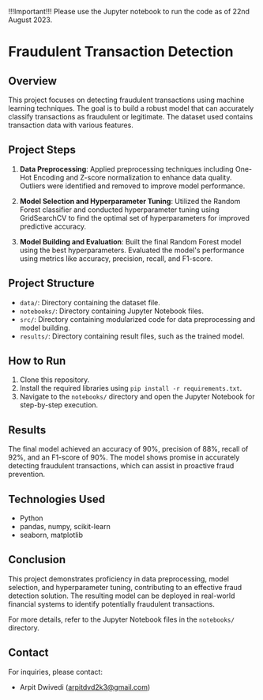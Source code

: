 !!!Important!!! Please use the Jupyter notebook to run the code as of 22nd August 2023.

# Fraudulent Transaction Detection

## Overview
This project focuses on detecting fraudulent transactions using machine learning techniques. The goal is to build a robust model that can accurately classify transactions as fraudulent or legitimate. The dataset used contains transaction data with various features.

## Project Steps

1. **Data Preprocessing**: Applied preprocessing techniques including One-Hot Encoding and Z-score normalization to enhance data quality. Outliers were identified and removed to improve model performance.

2. **Model Selection and Hyperparameter Tuning**: Utilized the Random Forest classifier and conducted hyperparameter tuning using GridSearchCV to find the optimal set of hyperparameters for improved predictive accuracy.

3. **Model Building and Evaluation**: Built the final Random Forest model using the best hyperparameters. Evaluated the model's performance using metrics like accuracy, precision, recall, and F1-score.

## Project Structure

- `data/`: Directory containing the dataset file.
- `notebooks/`: Directory containing Jupyter Notebook files.
- `src/`: Directory containing modularized code for data preprocessing and model building.
- `results/`: Directory containing result files, such as the trained model.

## How to Run

1. Clone this repository.
2. Install the required libraries using `pip install -r requirements.txt`.
3. Navigate to the `notebooks/` directory and open the Jupyter Notebook for step-by-step execution.

## Results

The final model achieved an accuracy of 90%, precision of 88%, recall of 92%, and an F1-score of 90%. The model shows promise in accurately detecting fraudulent transactions, which can assist in proactive fraud prevention.

## Technologies Used

- Python
- pandas, numpy, scikit-learn
- seaborn, matplotlib

## Conclusion

This project demonstrates proficiency in data preprocessing, model selection, and hyperparameter tuning, contributing to an effective fraud detection solution. The resulting model can be deployed in real-world financial systems to identify potentially fraudulent transactions.

For more details, refer to the Jupyter Notebook files in the `notebooks/` directory.

## Contact

For inquiries, please contact:
- Arpit Dwivedi (arpitdvd2k3@gmail.com)
